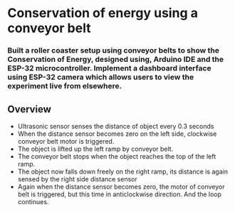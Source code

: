 # Conservation of energy using a conveyor belt
### Built a roller coaster setup using conveyor belts to show the Conservation of Energy, designed using, Arduino IDE and the ESP-32 microcontroller. Implement a dashboard interface using ESP-32 camera which allows users to view the experiment live from elsewhere.

## Overview

 
 
* Ultrasonic sensor senses the distance of object every 0.3 seconds
* When the distance sensor becomes zero on the left side, clockwise conveyor belt motor is triggered.
* The object is lifted up the left ramp by conveyor belt.
* The conveyor belt stops when the object reaches the top of the left ramp. 
* The object now falls down freely on the right ramp, its distance is again sensed by the right side distance sensor
* Again when the distance sensor becomes zero, the motor of conveyor belt is triggered, but this time in anticlockwise direction. And the loop continues.
